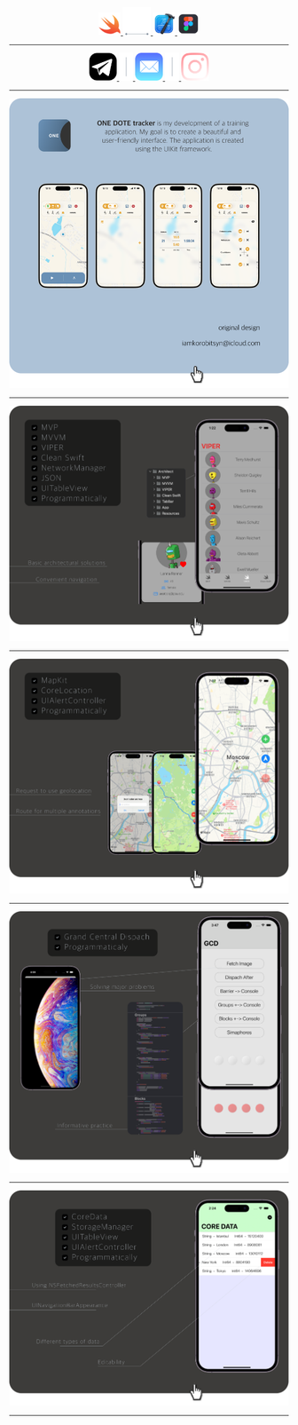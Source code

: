    <div align="center">
  
<div align="center">
<a href=https://developer.apple.com/documentation/technologies>
<img src="https://github.com/iamkorobitsyn/iamkorobitsyn/blob/main/swiftIcon.png"
alt="" title="Apple Documentation" alt="" width="40" height="40"/>
    
</a>
<a href=https://developer.apple.com/documentation/technologies>
<img src="https://github.com/iamkorobitsyn/iamkorobitsyn/blob/main/arrowSeparator.png" alt="" title="" alt="" width="50" height="50"/> 
</a>
  
<a href=https://apps.apple.com/ru/app/xcode/id497799835?mt>
    <img src="https://github.com/iamkorobitsyn/iamkorobitsyn/blob/main/xcodeIcon.png"
         alt="" title="Xcode" alt="" width="40" height="40"/>
</a>
<a href=https://www.figma.com>
   <img src="https://github.com/iamkorobitsyn/iamkorobitsyn/blob/main/figmaIcon.png"
        alt="" title="Figma" alt="" width="40" height="40"/>
  
---
  
   </div>

<div align="center">
  <a href=https://t.me/iamkorobitsyn>
    <img src="https://github.com/iamkorobitsyn/iamkorobitsyn/blob/main/telegramIcon.png"
         alt="" title="Telegram" alt="" width="50" height="50"/>
  </a>
  
  <a href=https://t.me/iamkorobitsyn>
    <img src="https://github.com/iamkorobitsyn/iamkorobitsyn/blob/main/separator.png"
         alt="" title="" alt="" width="25" height="50"/>
  </a>
   <a href=mailto:iamkorobitsyn@icloud.com>
    <img src="https://github.com/iamkorobitsyn/iamkorobitsyn/blob/main/mailIcon.png"
         alt="" title="Mail" alt="" width="50" height="50"/>
  </a>
  
  <a href=https://www.instagram.com/iamkorobitsyn>
    <img src="https://github.com/iamkorobitsyn/iamkorobitsyn/blob/main/separator.png"
         alt="" title="" alt="" width="25" height="50"/>
  </a>
   <a href=https://www.instagram.com/iamkorobitsyn>
    <img src="https://github.com/iamkorobitsyn/iamkorobitsyn/blob/main/istagramIcon.png"
         alt="" title="Instagram" alt="" width="50" height="50"/>
  </a>
   
</div>



</pre>



<div id="header" align="center">

---

</a>
   <a href=https://github.com/iamkorobitsyn/OneDot>
    <img src="https://github.com/iamkorobitsyn/iamkorobitsyn/blob/main/OneDotPrevFront.png"
         alt="" title="NASA APIs" alt="Swift"/>
</a>
  

</div>

<div align="center">

</div>

---

<div id="header" align="center">

</div>

</a>
   <a href=https://github.com/iamkorobitsyn/Architect>
    <img src="https://github.com/iamkorobitsyn/iamkorobitsyn/blob/main/ArchitectFront.png"
         alt="" title="Architect" alt="Swift"/>
</a>

</div>

<div align="center">

</div>

---

<div id="header" align="center">

</div>

</a>
   <a href=https://github.com/iamkorobitsyn/CoreLocationStack>
    <img src="https://github.com/iamkorobitsyn/iamkorobitsyn/blob/main/CoreLocationStackFront.png"
         alt="" title="CoreLocationStack" alt="Swift"/>
</a>

</div>

<div align="center">

</div>

---

<div id="header" align="center">

</div>

</a>
   <a href=https://github.com/iamkorobitsyn/GrandCentralDispach>
    <img src="https://github.com/iamkorobitsyn/iamkorobitsyn/blob/main/GCDFront.png"
         alt="" title="GCD" alt="Swift"/>
</a>

</div>

<div align="center">

</div>

---

<div id="header" align="center">

</div>

</a>
   <a href=https://github.com/iamkorobitsyn/CoreDataStack>
    <img src="https://github.com/iamkorobitsyn/iamkorobitsyn/blob/main/CoreDataFront.png"
         alt="" title="Core Data" alt="Swift"/>
</a>

</div>

<div align="center">

</div>

---

<div id="header" align="center">

</div>



